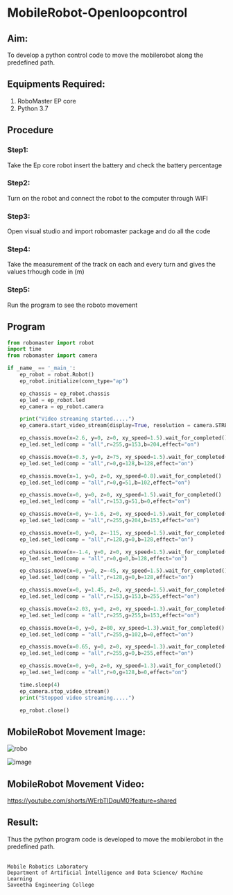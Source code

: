# MobileRobot-Openloopcontrol
## Aim:

To develop a python control code to move the mobilerobot along the predefined path.

## Equipments Required:
1. RoboMaster EP core
2. Python 3.7

## Procedure
### Step1:
Take the Ep core robot insert the battery and check the battery percentage

### Step2:
Turn on the robot and connect the robot to the computer through WIFI

### Step3:
Open visual studio and import robomaster package and do all the code

### Step4:
Take the measurement of the track on each and every turn and gives the values trhough code in (m)

### Step5:
Run the program to see the roboto movement

## Program
```python
from robomaster import robot
import time
from robomaster import camera

if _name_ == '_main_':
    ep_robot = robot.Robot()
    ep_robot.initialize(conn_type="ap")

    ep_chassis = ep_robot.chassis
    ep_led = ep_robot.led
    ep_camera = ep_robot.camera

    print("Video streaming started.....")
    ep_camera.start_video_stream(display=True, resolution = camera.STREAM_360P)

    ep_chassis.move(x=2.6, y=0, z=0, xy_speed=1.5).wait_for_completed()
    ep_led.set_led(comp = "all",r=255,g=153,b=204,effect="on")

    ep_chassis.move(x=0.3, y=0, z=75, xy_speed=1.5).wait_for_completed()
    ep_led.set_led(comp = "all",r=0,g=128,b=128,effect="on")

    ep_chassis.move(x=1, y=0, z=0, xy_speed=0.8).wait_for_completed()
    ep_led.set_led(comp = "all",r=0,g=51,b=102,effect="on")

    ep_chassis.move(x=0, y=0, z=0, xy_speed=1.5).wait_for_completed()
    ep_led.set_led(comp = "all",r=153,g=51,b=0,effect="on")

    ep_chassis.move(x=0, y=-1.6, z=0, xy_speed=1.5).wait_for_completed()
    ep_led.set_led(comp = "all",r=255,g=204,b=153,effect="on")

    ep_chassis.move(x=0, y=0, z=-115, xy_speed=1.5).wait_for_completed()
    ep_led.set_led(comp = "all",r=128,g=0,b=128,effect="on")

    ep_chassis.move(x=-1.4, y=0, z=0, xy_speed=1.5).wait_for_completed()
    ep_led.set_led(comp = "all",r=0,g=0,b=128,effect="on")

    ep_chassis.move(x=0, y=0, z=-45, xy_speed=1.5).wait_for_completed()
    ep_led.set_led(comp = "all",r=128,g=0,b=128,effect="on")

    ep_chassis.move(x=0, y=1.45, z=0, xy_speed=1.5).wait_for_completed()
    ep_led.set_led(comp = "all",r=153,g=153,b=255,effect="on")

    ep_chassis.move(x=2.03, y=0, z=0, xy_speed=1.3).wait_for_completed()
    ep_led.set_led(comp = "all",r=255,g=255,b=153,effect="on")

    ep_chassis.move(x=0, y=0, z=80, xy_speed=1.3).wait_for_completed()
    ep_led.set_led(comp = "all",r=255,g=102,b=0,effect="on")

    ep_chassis.move(x=0.65, y=0, z=0, xy_speed=1.3).wait_for_completed()
    ep_led.set_led(comp = "all",r=255,g=0,b=255,effect="on")

    ep_chassis.move(x=0, y=0, z=0, xy_speed=1.3).wait_for_completed()
    ep_led.set_led(comp = "all",r=0,g=128,b=0,effect="on")

    time.sleep(4)
    ep_camera.stop_video_stream()
    print("Stopped video streaming.....")

    ep_robot.close()
```

## MobileRobot Movement Image:

![robo](./img/robomaster.png)

![image](https://github.com/vinnush147/mobilerobot-openloopcontrol/assets/147139234/7f42444b-193e-4ac7-b1e0-02928faa9a35)


## MobileRobot Movement Video:

https://youtube.com/shorts/WErbTIDquM0?feature=shared

## Result:
Thus the python program code is developed to move the mobilerobot in the predefined path.
<br/>
<br/>
```
Mobile Robotics Laboratory
Department of Artificial Intelligence and Data Science/ Machine Learning
Saveetha Engineering College
```
